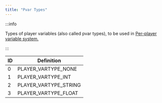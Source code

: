 ```yaml
---
title: "Pvar Types"
---
```


:::info

Types of player variables (also called pvar types), to be used in [Per-player variable system.](../tutorials/perplayervariablesystem)

:::

|  ID   | Definition |
| ------- | ----------- |
| 0  | PLAYER_VARTYPE_NONE |
| 1 | PLAYER_VARTYPE_INT |
| 2  | PLAYER_VARTYPE_STRING |
| 3  | PLAYER_VARTYPE_FLOAT |

